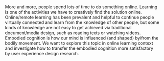 

###

More and more, people spend lots of time to do something online. Learning is one of the activities we have to creatively find the solution online. Online/remote learning has been prevalent and helpful to continue people virtually connected and learn from the knowledge of other people, but some kinds of knowledge are not easy to get achieved via traditional document/media design, such as reading texts or watching videos. Embodied cognition is how our mind is influenced (and shaped) by/from the bodily movement. We want to explore this topic in online learning context and investigate how to transfer the embodied cognition more satisfactory by user experience design research.
